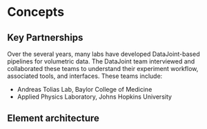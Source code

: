 # Concepts


<!-- ## BossDB Data -->

## Key Partnerships

Over the several years, many labs have developed DataJoint-based pipelines for volumetric
data. The DataJoint team interviewed and collaborated these teams to
understand their experiment workflow, associated tools, and interfaces. These teams
include:

- Andreas Tolias Lab, Baylor College of Medicine
- Applied Physics Laboratory, Johns Hopkins University

## Element architecture

<!--![element bossdb diagram](https://raw.githubusercontent.com/datajoint/element-bossdb/images/volume_diagram.svg)-->

<!-- ### `volume` schema ([API docs](./api/element_zstack/volume/))

| Table                 | Description                                                 |
| ------------------    | ------------------------------------------------------------|
| Example               | Description.                                                | -->

